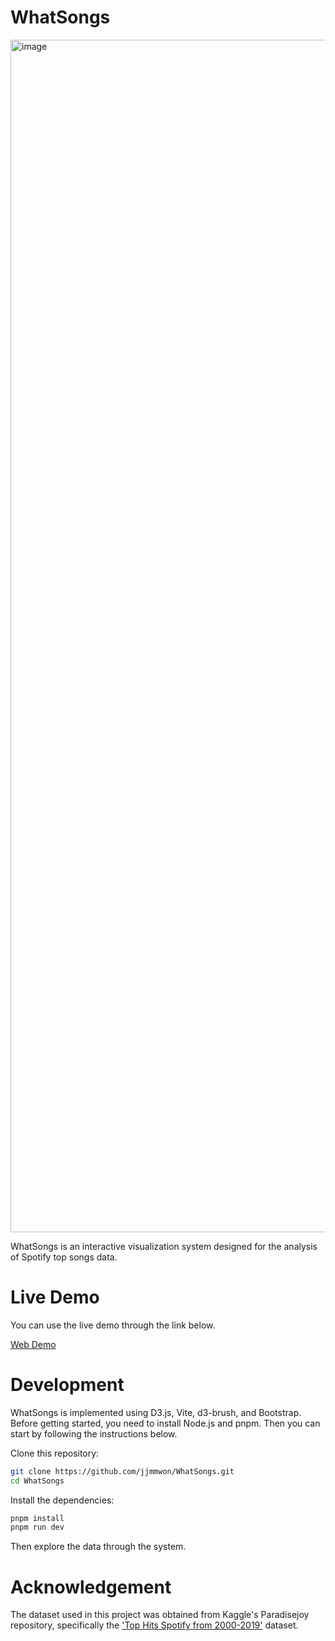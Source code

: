 # WhatSongs

<img alt="image" width="1908" src="https://user-images.githubusercontent.com/98008363/242200869-6a61016c-1888-42bb-b3e6-8525696c2a2b.png">

WhatSongs is an interactive visualization system designed for the analysis of Spotify top songs data.

# Live Demo
You can use the live demo through the link below.

[Web Demo]

# Development
WhatSongs is implemented using D3.js, Vite, d3-brush, and Bootstrap.
Before getting started, you need to install Node.js and pnpm.
Then you can start by following the instructions below.

Clone this repository:
```Bash
git clone https://github.com/jjmmwon/WhatSongs.git
cd WhatSongs
```

Install the dependencies:
```Bash
pnpm install
pnpm run dev
```

Then explore the data through the system.

# Acknowledgement 
The dataset used in this project was obtained from Kaggle's Paradisejoy repository, specifically the ['Top Hits Spotify from 2000-2019'] dataset.


['Top Hits Spotify from 2000-2019']: <https://www.kaggle.com/datasets/paradisejoy/top-hits-spotify-from-20002019>
[Web Demo]: <https://jjmmwon.github.io/WhatSongs/>
